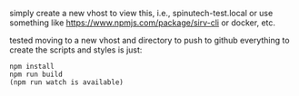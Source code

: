 simply create a new vhost to view this, i.e., spinutech-test.local
or use something like https://www.npmjs.com/package/sirv-cli
or docker, etc.

tested moving to a new vhost and directory to push to github 
everything to create the scripts and styles is just:
```
npm install
npm run build
(npm run watch is available)
```
